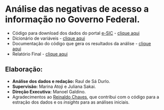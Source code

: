 # Análise das negativas de acesso a informação no Governo Federal.

* Código para download dos dados do portal [e-SIC](http://www.consultaesic.cgu.gov.br/busca/_layouts/15/DownloadPedidos/DownloadDados.aspx) - [clique aqui]()
* Dicionário de variáveis - [clique aqui](http://www.consultaesic.cgu.gov.br/arquivosRelatorios/PedidosRespostas/Dicionario-Dados-Exportacao.txt)
* Documentação do código que gera os resultados da análise - [clique aqui]()
* Relatório Final - [clique aqui]()

## Elaboração:

* **Análise dos dados e redação:** Raul de Sá Durlo.
* **Supervisão:** Marina Atoji e Juliana Sakai.
* **Direção Executiva:** Manoel Galdino.
* Agradecimentos ao [Reinaldo Chaves](https://github.com/reichaves), que contribui com o código para a estração dos dados e os *insights* para as análises iniciais.
